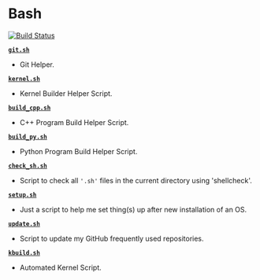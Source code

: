 # Bash

[![Build Status](https://travis-ci.com/crazyuploader/Bash.svg?branch=master)](https://travis-ci.com/crazyuploader/Bash)

<b>[`git.sh`](git.sh)</b>
* Git Helper.

<b>[`kernel.sh`](kernel.sh)</b>
* Kernel Builder Helper Script.

<b>[`build_cpp.sh`](build_cpp.sh)</b>
* C++ Program Build Helper Script.

<b>[`build_py.sh`](build_py.sh)</b>
* Python Program Build Helper Script.

<b>[`check_sh.sh`](check_sh.sh)</b>
* Script to check all `'.sh'` files in the current directory using 'shellcheck'.

<b>[`setup.sh`](setup.sh)</b>
* Just a script to help me set thing(s) up after new installation of an OS.

<b>[`update.sh`](update.sh)</b>
* Script to update my GitHub frequently used repositories.

<b>[`kbuild.sh`](kbuild.sh)</b>
* Automated Kernel Script.
